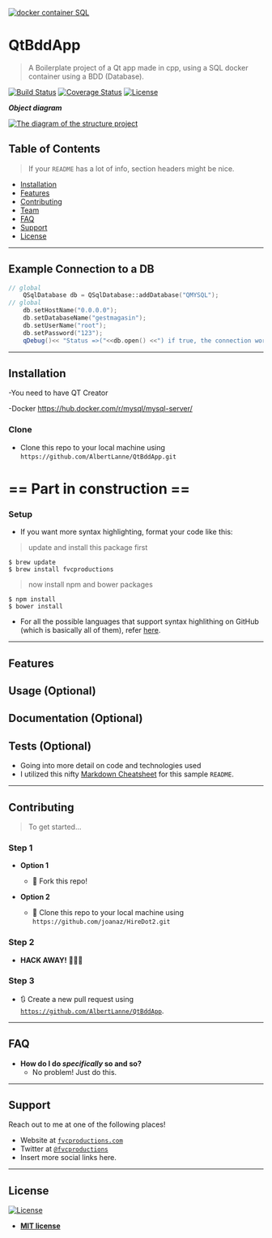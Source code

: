 <a href="http://fvcproductions.com"><img src="https://i.imgur.com/NQbBWTp.png" title="c++ app made in qt" alt="docker container SQL"></a>


# QtBddApp  

> A Boilerplate project of a Qt app made in cpp, using a SQL docker container using a BDD (Database).

[![Build Status](http://img.shields.io/travis/badges/badgerbadgerbadger.svg?style=flat-square)](https://travis-ci.org/badges/badgerbadgerbadger) [![Coverage Status](http://img.shields.io/coveralls/badges/badgerbadgerbadger.svg?style=flat-square)](https://coveralls.io/r/badges/badgerbadgerbadger)
 [![License](http://img.shields.io/:license-mit-blue.svg?style=flat-square)](http://badges.mit-license.org)

***Object diagram***


[![The diagram of the structure project](https://i.imgur.com/iI6H5mV.png)]()


## Table of Contents 

> If your `README` has a lot of info, section headers might be nice.

- [Installation](#installation)
- [Features](#features)
- [Contributing](#contributing)
- [Team](#team)
- [FAQ](#faq)
- [Support](#support)
- [License](#license)


---

## Example Connection to a DB

```cpp
// global
    QSqlDatabase db = QSqlDatabase::addDatabase("QMYSQL");
// global
    db.setHostName("0.0.0.0");
    db.setDatabaseName("gestmagasin");
    db.setUserName("root");
    db.setPassword("123");
    qDebug()<< "Status =>("<<db.open() <<") if true, the connection work";

```

---

## Installation

-You need to have QT Creator

-Docker
https://hub.docker.com/r/mysql/mysql-server/

### Clone

- Clone this repo to your local machine using `https://github.com/AlbertLanne/QtBddApp.git`


## <h1> == Part in construction == </h1> 


### Setup

- If you want more syntax highlighting, format your code like this:

> update and install this package first

```shell
$ brew update
$ brew install fvcproductions
```

> now install npm and bower packages

```shell
$ npm install
$ bower install
```

- For all the possible languages that support syntax highlithing on GitHub (which is basically all of them), refer <a href="https://github.com/github/linguist/blob/master/lib/linguist/languages.yml" target="_blank">here</a>.

---

## Features
## Usage (Optional)
## Documentation (Optional)
## Tests (Optional)

- Going into more detail on code and technologies used
- I utilized this nifty <a href="https://github.com/adam-p/markdown-here/wiki/Markdown-Cheatsheet" target="_blank">Markdown Cheatsheet</a> for this sample `README`.

---

## Contributing

> To get started...

### Step 1

- **Option 1**
    - 🍴 Fork this repo!

- **Option 2**
    - 👯 Clone this repo to your local machine using `https://github.com/joanaz/HireDot2.git`

### Step 2

- **HACK AWAY!** 🔨🔨🔨

### Step 3

- 🔃 Create a new pull request using <a href="https://github.com/AlbertLanne/QtBddApp" target="_blank">`https://github.com/AlbertLanne/QtBddApp`</a>.

---

## FAQ

- **How do I do *specifically* so and so?**
    - No problem! Just do this.

---

## Support

Reach out to me at one of the following places!

- Website at <a href="http://fvcproductions.com" target="_blank">`fvcproductions.com`</a>
- Twitter at <a href="http://twitter.com/fvcproductions" target="_blank">`@fvcproductions`</a>
- Insert more social links here.

---


## License

[![License](http://img.shields.io/:license-mit-blue.svg?style=flat-square)](http://badges.mit-license.org)

- **[MIT license](http://opensource.org/licenses/mit-license.php)**


